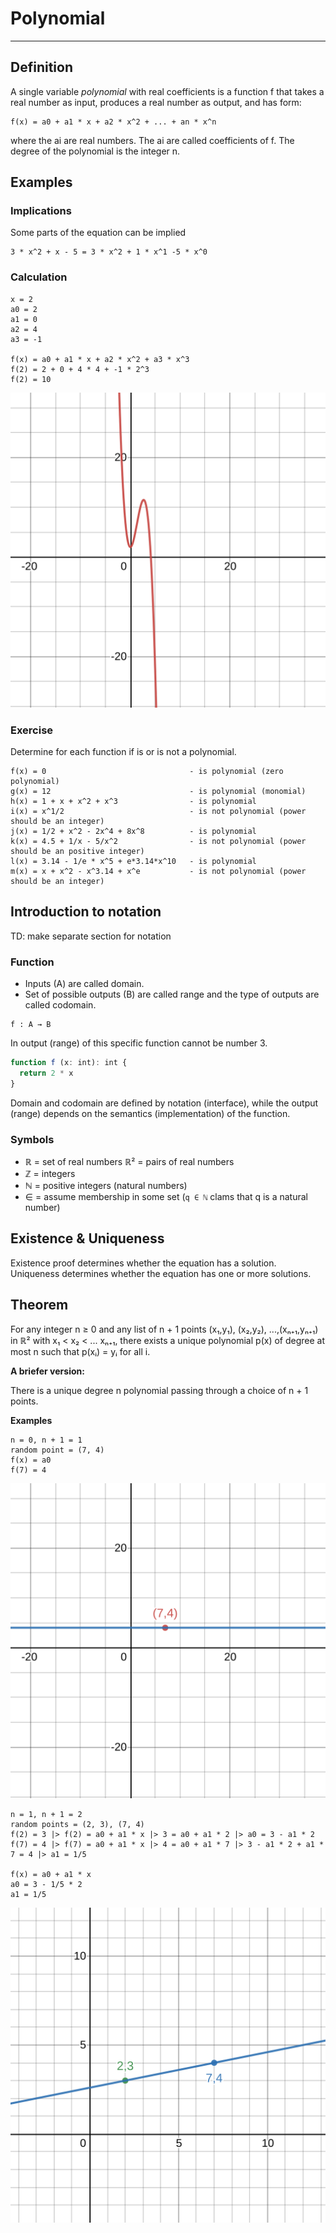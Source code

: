 # Polynomial
___

## Definition

A single variable *polynomial* with real coefficients is a function f that
takes a real number as input, produces a real number as output, and has form:

```
f(x) = a0 + a1 * x + a2 * x^2 + ... + an * x^n
```

where the ai are real numbers. The ai are called coefficients of f. The degree of the polynomial is the integer n.

## Examples

### Implications

Some parts of the equation can be implied

```
3 * x^2 + x - 5 = 3 * x^2 + 1 * x^1 -5 * x^0
```

### Calculation

```
x = 2
a0 = 2
a1 = 0
a2 = 4
a3 = -1

f(x) = a0 + a1 * x + a2 * x^2 + a3 * x^3
f(2) = 2 + 0 + 4 * 4 + -1 * 2^3
f(2) = 10
```

![calculation visualisation](calculation-visualisation.svg)

### Exercise

Determine for each function if is or is not a polynomial.

```
f(x) = 0                                - is polynomial (zero polynomial)
g(x) = 12                               - is polynomial (monomial)
h(x) = 1 + x + x^2 + x^3                - is polynomial
i(x) = x^1/2                            - is not polynomial (power should be an integer)
j(x) = 1/2 + x^2 - 2x^4 + 8x^8          - is polynomial
k(x) = 4.5 + 1/x - 5/x^2                - is not polynomial (power should be an positive integer)
l(x) = 3.14 - 1/e * x^5 + e*3.14*x^10   - is polynomial
m(x) = x + x^2 - x^3.14 + x^e           - is not polynomial (power should be an integer)
```

## Introduction to notation
TD: make separate section for notation

### Function

- Inputs (A) are called domain.
- Set of possible outputs (B) are called range and the type of outputs are called codomain.

```
f : A → B
```

In output (range) of this specific function cannot be number 3.

```ts
function f (x: int): int {
  return 2 * x
}
```

Domain and codomain are defined by notation (interface), while the output (range) depends on the semantics (implementation) of the function.

### Symbols

- ℝ = set of real numbers
  ℝ² = pairs of real numbers
- ℤ = integers
- ℕ = positive integers (natural numbers)
- ∈ = assume membership in some set (`q ∈ ℕ` clams that q is a natural number)

## Existence & Uniqueness

Existence proof determines whether the equation has a solution.
Uniqueness determines whether the equation has one or more solutions.

## Theorem

For any integer n ≥ 0 and any list of n + 1 points (x₁,y₁), (x₂,y₂), ...,(xₙ₊₁,yₙ₊₁) in ℝ² with x₁ < x₂ < ... xₙ₊₁, there
exists a unique polynomial p(x) of degree at most n such that p(xᵢ) = yᵢ for all i.

**A briefer version:**

There is a unique degree n polynomial passing through a choice of n + 1 points.

**Examples**
```
n = 0, n + 1 = 1
random point = (7, 4)
f(x) = a0
f(7) = 4
```
![example1](example-1.svg)

```
n = 1, n + 1 = 2
random points = (2, 3), (7, 4)
f(2) = 3 |> f(2) = a0 + a1 * x |> 3 = a0 + a1 * 2 |> a0 = 3 - a1 * 2
f(7) = 4 |> f(7) = a0 + a1 * x |> 4 = a0 + a1 * 7 |> 3 - a1 * 2 + a1 * 7 = 4 |> a1 = 1/5

f(x) = a0 + a1 * x
a0 = 3 - 1/5 * 2
a1 = 1/5
```
![example1](example-2.svg)
